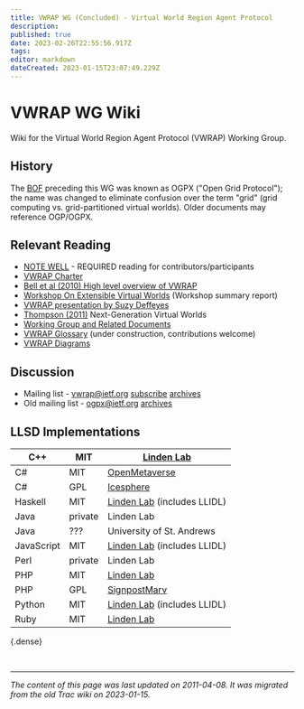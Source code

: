 ```yaml
---
title: VWRAP WG (Concluded) - Virtual World Region Agent Protocol
description: 
published: true
date: 2023-02-26T22:55:56.917Z
tags: 
editor: markdown
dateCreated: 2023-01-15T23:07:49.229Z
---
```


# VWRAP WG Wiki 
Wiki for the Virtual World Region Agent Protocol (VWRAP) Working Group.

## History
The [BOF](http://tools.ietf.org/bof/trac/wiki) preceding this WG was known as OGPX ("Open Grid Protocol"); the name was changed to eliminate confusion over the term "grid" (grid computing vs. grid-partitioned virtual worlds). Older documents may reference OGP/OGPX.

## Relevant Reading
- [NOTE WELL](http://www.ietf.org/NOTEWELL.html) - REQUIRED reading for contributors/participants
- [VWRAP Charter](https://datatracker.ietf.org/wg/vwrap/charter/)
- [Bell et al (2010) High level overview of VWRAP](http://internetmessagingtechnology.org/pubs/VWRAP-for-Virtual-Worlds-Interoperability-mic2010010073.pdf)
- [Workshop On Extensible Virtual Worlds](http://vw.ddns.uark.edu/X10/content/WORKSHOP%20REPORT--X10%20Workshop%20on%20Extensible%20Virtual%20Worlds.pdf) (Workshop summary report)
- [VWRAP presentation by Suzy Deffeyes](http://vw.ddns.uark.edu/X10/content/Virtual%20Worlds%20Interoperability%20VWRAP%20(Deffeyes).pdf)
- [Thompson (2011)](http://www.computer.org/portal/web/csdl/doi/10.1109/MIC.2011.15) Next-Generation Virtual Worlds
- [Working Group and Related Documents](https://datatracker.ietf.org/group/vwrap/documents/)
- [VWRAP Glossary](/group/vwrap/glossary) (under construction, contributions welcome)
- [VWRAP Diagrams](/group/vwrap/diagrams)
## Discussion
- Mailing list - vwrap@ietf.org [subscribe](https://www.ietf.org/mailman/listinfo/ogpx) [archives](http://www.ietf.org/mail-archive/web/vwrap/)
- Old mailing list - ogpx@ietf.org [archives](http://www.ietf.org/mail-archive/web/ogpx/)
## LLSD Implementations
| C++        | MIT     | [Linden Lab](http://hg.secondlife.com/llsd)                  |
|------------|---------|-----------------------------|
| C#         | MIT     | [OpenMetaverse](http://www.openmetaverse.org/)               |
| C#         | GPL     | [Icesphere](http://icyspherical.blogspot.com/)                   |
| Haskell    | MIT     | [Linden Lab](http://hg.secondlife.com/llsd) (includes LLIDL) |
| Java       | private | Linden Lab                  |
| Java       | ???     | University of St. Andrews   |
| JavaScript | MIT     | [Linden Lab](http://hg.secondlife.com/llsd) (includes LLIDL) |
| Perl       | private | Linden Lab                  |
| PHP        | MIT     | [Linden Lab ](http://bitbucket.org/lindenlab/llbase/)                 |
| PHP        | GPL     | [SignpostMarv](http://signpostmarv.name/2008/11/24/php5-llsd-parser-example/)                |
| Python     | MIT     | [Linden Lab](http://bitbucket.org/lindenlab/llbase/) (includes LLIDL) |
| Ruby       | MIT     | [Linden Lab](http://hg.secondlife.com/llsd)                  |
{.dense}

&nbsp;
&nbsp;
&nbsp;

---

*The content of this page was last updated on 2011-04-08. It was migrated from the old Trac wiki on 2023-01-15.*